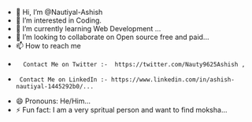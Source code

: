 - 👋 Hi, I’m @Nautiyal-Ashish
- 👀 I’m interested in Coding.
- 🌱 I’m currently learning Web Development ...
- 💞️ I’m looking to collaborate on Open source free and paid...
- 📫 How to reach me
-       Contact Me on Twitter :-  https://twitter.com/Nauty9625Ashish ,
-      Contact Me on LinkedIn :- https://www.linkedin.com/in/ashish-nautiyal-1445292b0/...
- 😄 Pronouns: He/Him...
- ⚡ Fun fact: I am a very spritual person and want to find moksha...

<!---
Nautiyal-Ashish/Nautiyal-Ashish is a ✨ special ✨ repository because its `README.md` (this file) appears on your GitHub profile.
You can click the Preview link to take a look at your changes.
--->
